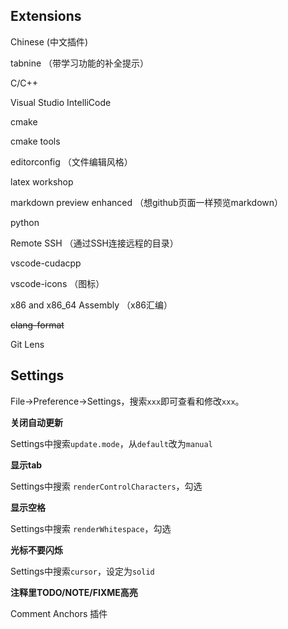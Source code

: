 ## Extensions

Chinese (中文插件)

tabnine （带学习功能的补全提示）

C/C++

Visual Studio IntelliCode

cmake

cmake tools

editorconfig （文件编辑风格）

latex workshop

markdown preview enhanced （想github页面一样预览markdown）

python

Remote SSH （通过SSH连接远程的目录）

vscode-cudacpp

vscode-icons （图标）

x86 and x86_64 Assembly （x86汇编）

<del>clang-format</del>

Git Lens

## Settings

File->Preference->Settings，搜索`xxx`即可查看和修改`xxx`。

**关闭自动更新**

Settings中搜索`update.mode`，从`default`改为`manual`


**显示tab**

Settings中搜索 `renderControlCharacters`，勾选


**显示空格**

Settings中搜索 `renderWhitespace`，勾选


**光标不要闪烁**

Settings中搜索`cursor`，设定为`solid`

**注释里TODO/NOTE/FIXME高亮**

Comment Anchors 插件

